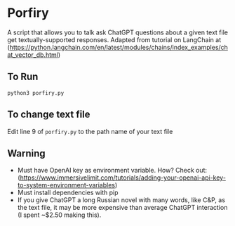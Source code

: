 # Porfiry
A script that allows you to talk ask ChatGPT questions about a given text file get textually-supported responses. 
Adapted from tutorial on LangChain at (https://python.langchain.com/en/latest/modules/chains/index_examples/chat_vector_db.html)
## To Run
`python3 porfiry.py`

## To change text file
Edit line 9 of `porfiry.py` to the path name of your text file

## Warning
- Must have OpenAI key as environment variable. How? Check out: (https://www.immersivelimit.com/tutorials/adding-your-openai-api-key-to-system-environment-variables)
- Must install dependencies with pip
- If you give ChatGPT a long Russian novel with many words, like C&P, as the text file, it may be more expensive than average ChatGPT interaction (I spent ~$2.50 making this).
